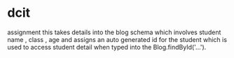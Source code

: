 # dcit
assignment
this takes details into the blog schema which involves student name , class , age and assigns 
an auto generated id for the student which is used to access student detail when typed into the  Blog.findById('...').
